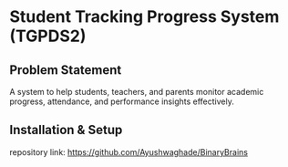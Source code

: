 # Student Tracking Progress System (TGPDS2)

## Problem Statement

A system to help students, teachers, and parents monitor academic progress, attendance, and performance insights effectively.

## Installation & Setup

repository link: https://github.com/Ayushwaghade/BinaryBrains
